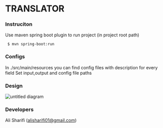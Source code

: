 # TRANSLATOR

### Instruciton 

Use maven spring boot plugin to run project (in project root path)
```shell
 $ mvn spring-boot:run
```
 
### Configs

In ./src/main/resources you can find config files with description for every field
Set input,output and config file paths

### Design

![untitled diagram](https://user-images.githubusercontent.com/8441165/53450596-e9184080-3a31-11e9-945e-06d25519617e.jpg)

### Developers

Ali Sharifi   (alisharifi01@gmail.com)

